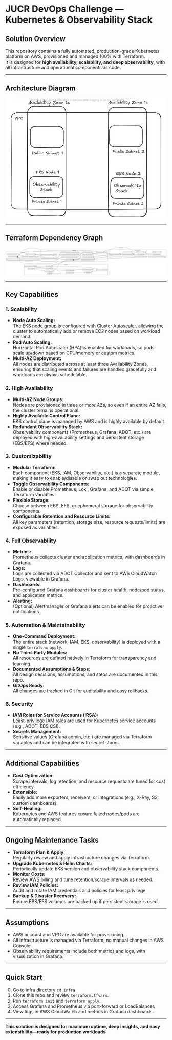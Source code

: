 # JUCR DevOps Challenge — Kubernetes & Observability Stack

## Solution Overview

This repository contains a fully automated, production-grade Kubernetes platform on AWS, provisioned and managed 100% with Terraform.  
It is designed for **high availability, scalability, and deep observability**, with all infrastructure and operational components as code.

---

## Architecture Diagram

![Observability EKS Architecture](docs/diagrams/observability_eks_architecture.png)

---

## Terraform Dependency Graph

![Terraform Graph](docs/diagrams/graph.svg)

---

## Key Capabilities

### 1. **Scalability**

- **Node Auto Scaling:**  
  The EKS node group is configured with Cluster Autoscaler, allowing the cluster to automatically add or remove EC2 nodes based on workload demand.
- **Pod Auto Scaling:**  
  Horizontal Pod Autoscaler (HPA) is enabled for workloads, so pods scale up/down based on CPU/memory or custom metrics.
- **Multi-AZ Deployment:**  
  All nodes are distributed across at least three Availability Zones, ensuring that scaling events and failures are handled gracefully and workloads are always schedulable.

### 2. **High Availability**

- **Multi-AZ Node Groups:**  
  Nodes are provisioned in three or more AZs, so even if an entire AZ fails, the cluster remains operational.
- **Highly Available Control Plane:**  
  EKS control plane is managed by AWS and is highly available by default.
- **Redundant Observability Stack:**  
  Observability components (Prometheus, Grafana, ADOT, etc.) are deployed with high-availability settings and persistent storage (EBS/EFS) where needed.

### 3. **Customizability**

- **Modular Terraform:**  
  Each component (EKS, IAM, Observability, etc.) is a separate module, making it easy to enable/disable or swap out technologies.
- **Toggle Observability Components:**  
  Enable or disable Prometheus, Loki, Grafana, and ADOT via simple Terraform variables.
- **Flexible Storage:**  
  Choose between EBS, EFS, or ephemeral storage for observability components.
- **Configurable Retention and Resource Limits:**  
  All key parameters (retention, storage size, resource requests/limits) are exposed as variables.

### 4. **Full Observability**

- **Metrics:**  
  Prometheus collects cluster and application metrics, with dashboards in Grafana.
- **Logs:**  
  Logs are collected via ADOT Collector and sent to AWS CloudWatch Logs, viewable in Grafana.
- **Dashboards:**  
  Pre-configured Grafana dashboards for cluster health, node/pod status, and application metrics.
- **Alerting:**  
  (Optional) Alertmanager or Grafana alerts can be enabled for proactive notifications.

### 5. **Automation & Maintainability**

- **One-Command Deployment:**  
  The entire stack (network, IAM, EKS, observability) is deployed with a single `terraform apply`.
- **No Third-Party Modules:**  
  All resources are defined natively in Terraform for transparency and learning.
- **Documented Assumptions & Steps:**  
  All design decisions, assumptions, and steps are documented in this repo.
- **GitOps Ready:**  
  All changes are tracked in Git for auditability and easy rollbacks.

### 6. **Security**

- **IAM Roles for Service Accounts (IRSA):**  
  Least-privilege IAM roles are used for Kubernetes service accounts (e.g., ADOT, EBS CSI).
- **Secrets Management:**  
  Sensitive values (Grafana admin, etc.) are managed via Terraform variables and can be integrated with secret stores.

---

## Additional Capabilities

- **Cost Optimization:**  
  Scrape intervals, log retention, and resource requests are tuned for cost efficiency.
- **Extensible:**  
  Easily add more exporters, receivers, or integrations (e.g., X-Ray, S3, custom dashboards).
- **Self-Healing:**  
  Kubernetes and AWS features ensure failed nodes/pods are automatically replaced.

---

## Ongoing Maintenance Tasks

- **Terraform Plan & Apply:**  
  Regularly review and apply infrastructure changes via Terraform.
- **Upgrade Kubernetes & Helm Charts:**  
  Periodically update EKS version and observability stack components.
- **Monitor Costs:**  
  Review AWS billing and tune retention/scrape intervals as needed.
- **Review IAM Policies:**  
  Audit and rotate IAM credentials and policies for least privilege.
- **Backup & Disaster Recovery:**  
  Ensure EBS/EFS volumes are backed up if persistent storage is used.

---

## Assumptions

- AWS account and VPC are available for provisioning.
- All infrastructure is managed via Terraform; no manual changes in AWS Console.
- Observability requirements include both metrics and logs, with visualization in Grafana.

---

## Quick Start
0. Go to infra directory `cd infra`
1. Clone this repo and review `terraform.tfvars`.
2. Run `terraform init` and `terraform apply`.
3. Access Grafana and Prometheus via port-forward or LoadBalancer.
4. View logs in AWS CloudWatch and metrics in Grafana dashboards.

---

**This solution is designed for maximum uptime, deep insights, and easy extensibility—ready for production workloads**